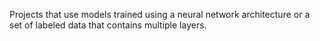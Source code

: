Projects that use models trained using a neural network architecture or a set of labeled data that contains multiple layers.
